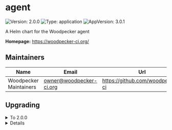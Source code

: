# agent

![Version: 2.0.0](https://img.shields.io/badge/Version-2.0.0-informational?style=flat-square) ![Type: application](https://img.shields.io/badge/Type-application-informational?style=flat-square) ![AppVersion: 3.0.1](https://img.shields.io/badge/AppVersion-3.0.1-informational?style=flat-square)

A Helm chart for the Woodpecker agent

**Homepage:** <https://woodpecker-ci.org/>

## Maintainers

| Name                   | Email                     | Url                                |
| ---------------------- | ------------------------- | ---------------------------------- |
| Woodpecker Maintainers | <owner@woodpecker-ci.org> | <https://github.com/woodpecker-ci> |

## Upgrading

<details>

<summary>To 2.0.0</summary>

See the [3.0.0 release notes](https://woodpecker-ci.org/migrations#300).

</details>

<details>

<details>

<summary>To 1.0.0</summary>

- If you have injected/defined the env var `WOODPECKER_AGENT_SECRET` manually, you need to decide whether you want to continue doing so (if yes, set `mapAgentSecret: false`) or if you want to make use of the new `mapAgentSecret: true` option (new default). This option maps an existing k8s secret in the same namespace into the statefulset.

</details>

<details>

## Values

### NetworkPolicy

| Key                            | Type   | Default                                                                                                                                      | Description                                                                       |
| ------------------------------ | ------ | -------------------------------------------------------------------------------------------------------------------------------------------- | --------------------------------------------------------------------------------- |
| networkPolicy.egress.apiserver | object | `{"ports":[{"port":6443,"protocol":"TCP"}],"to":[{"ipBlock":{"cidr":"10.43.0.1/32"}}]}`                                                      | rule to access Kubernetes APIServer                                               |
| networkPolicy.egress.dns       | list   | `[{"namespaceSelector":{"matchLabels":{"kubernetes.io/metadata.name":"kube-system"}},"podSelector":{"matchLabels":{"k8s-app":"kube-dns"}}}]` | rule to access DNS                                                                |
| networkPolicy.egress.enabled   | bool   | `true`                                                                                                                                       | activate egress no networkpolicy                                                  |
| networkPolicy.egress.extra     | list   | `[]`                                                                                                                                         | rule to access additional PS: you should not use (the job it-self are other pods) |
| networkPolicy.egress.server    | object | `{"ports":[{"port":9000,"protocol":"TCP"}],"to":[{"podSelector":{"matchLabels":{"app.kubernetes.io/name":"server"}}}]}`                      | rule to access woodpecker-agent                                                   |
| networkPolicy.enabled          | bool   | `false`                                                                                                                                      | deploy networkpolicy                                                              |
| networkPolicy.ingress.http     | list   | `[]`                                                                                                                                         | allow to http ports normaly not needed                                            |

### Other Values

| Key                                         | Type   | Default                                | Description                                                                                                                                                                                                                                                                                                                              |
| ------------------------------------------- | ------ | -------------------------------------- | ---------------------------------------------------------------------------------------------------------------------------------------------------------------------------------------------------------------------------------------------------------------------------------------------------------------------------------------- |
| affinity                                    | object | `{}`                                   | Specifies the affinity                                                                                                                                                                                                                                                                                                                   |
| args                                        | list   | `[]`                                   | Defines a custom args to start the container                                                                                                                                                                                                                                                                                             |
| command                                     | list   | `[]`                                   | Defines a custom command to start the container                                                                                                                                                                                                                                                                                          |
| dnsConfig                                   | object | `{}`                                   | Overrides the default DNS configuration                                                                                                                                                                                                                                                                                                  |
| env.WOODPECKER_BACKEND                      | string | `"kubernetes"`                         |                                                                                                                                                                                                                                                                                                                                          |
| env.WOODPECKER_BACKEND_K8S_NAMESPACE        | string | `"woodpecker"`                         |                                                                                                                                                                                                                                                                                                                                          |
| env.WOODPECKER_BACKEND_K8S_POD_ANNOTATIONS  | string | `""`                                   |                                                                                                                                                                                                                                                                                                                                          |
| env.WOODPECKER_BACKEND_K8S_POD_LABELS       | string | `""`                                   |                                                                                                                                                                                                                                                                                                                                          |
| env.WOODPECKER_BACKEND_K8S_STORAGE_CLASS    | string | `""`                                   |                                                                                                                                                                                                                                                                                                                                          |
| env.WOODPECKER_BACKEND_K8S_STORAGE_RWX      | bool   | `true`                                 |                                                                                                                                                                                                                                                                                                                                          |
| env.WOODPECKER_BACKEND_K8S_VOLUME_SIZE      | string | `"10G"`                                |                                                                                                                                                                                                                                                                                                                                          |
| env.WOODPECKER_CONNECT_RETRY_COUNT          | string | `"1"`                                  |                                                                                                                                                                                                                                                                                                                                          |
| env.WOODPECKER_SERVER                       | string | `"woodpecker-server:9000"`             | Add the environment variables for the agent component                                                                                                                                                                                                                                                                                    |
| extraSecretNamesForEnvFrom                  | list   | `[]`                                   | Add extra secret that is contains environment variables                                                                                                                                                                                                                                                                                  |
| extraVolumeMounts                           | list   | `[]`                                   | Additional volumes that will be attached to the agent container                                                                                                                                                                                                                                                                          |
| extraVolumes                                | list   | `[]`                                   | Additional volumes that can be mounted in containers                                                                                                                                                                                                                                                                                     |
| fullnameOverride                            | string | `""`                                   | Overrides the full name of the chart of the agent component                                                                                                                                                                                                                                                                              |
| image.pullPolicy                            | string | `"IfNotPresent"`                       | The pull policy for the image                                                                                                                                                                                                                                                                                                            |
| image.registry                              | string | `"docker.io"`                          | The image registry                                                                                                                                                                                                                                                                                                                       |
| image.repository                            | string | `"woodpeckerci/woodpecker-agent"`      | The image repository                                                                                                                                                                                                                                                                                                                     |
| image.tag                                   | string | `""`                                   | Overrides the image tag whose default is the chart appVersion.                                                                                                                                                                                                                                                                           |
| imagePullSecrets                            | list   | `[]`                                   | The image pull secrets                                                                                                                                                                                                                                                                                                                   |
| initContainers                              | list   | `[]`                                   | Add additional init containers to the pod (evaluated as a template)                                                                                                                                                                                                                                                                      |
| mapAgentSecret                              | bool   | `true`                                 |                                                                                                                                                                                                                                                                                                                                          |
| nameOverride                                | string | `""`                                   | Overrides the name of the chart of the agent component                                                                                                                                                                                                                                                                                   |
| nodeSelector                                | object | `{}`                                   | Specifies the labels of the nodes that the agent component must be running                                                                                                                                                                                                                                                               |
| persistence.accessModes                     | list   | `["ReadWriteOnce"]`                    | Defines the access mode of the persistent volume                                                                                                                                                                                                                                                                                         |
| persistence.enabled                         | bool   | `true`                                 | Enable the creation of the persistent volume                                                                                                                                                                                                                                                                                             |
| persistence.existingClaim                   | string | `nil`                                  | Defines an existing claim to use                                                                                                                                                                                                                                                                                                         |
| persistence.mountPath                       | string | `"/etc/woodpecker"`                    | Defines the path where the volume should be mounted                                                                                                                                                                                                                                                                                      |
| persistence.size                            | string | `"1Gi"`                                | Defines the size of the persistent volume                                                                                                                                                                                                                                                                                                |
| persistence.storageClass                    | string | `""`                                   | Defines the storageClass of the persistent volume                                                                                                                                                                                                                                                                                        |
| podAnnotations                              | object | `{}`                                   | Add pod annotations for the agent component                                                                                                                                                                                                                                                                                              |
| podSecurityContext                          | object | `{"fsGroup":1000}`                     | Add pod security context                                                                                                                                                                                                                                                                                                                 |
| replicaCount                                | int    | `2`                                    | The number of replicas for the deployment                                                                                                                                                                                                                                                                                                |
| resources                                   | object | `{}`                                   | Specifies the resources for the agent component                                                                                                                                                                                                                                                                                          |
| secrets                                     | list   | `[]`                                   | Create an agent secret                                                                                                                                                                                                                                                                                                                   |
| securityContext                             | object | `{"runAsGroup":1000,"runAsUser":1000}` | Add security context                                                                                                                                                                                                                                                                                                                     |
| serviceAccount.annotations                  | object | `{}`                                   | Annotations to add to the service account                                                                                                                                                                                                                                                                                                |
| serviceAccount.create                       | bool   | `true`                                 | Specifies whether a service account should be created (also see RBAC subsection)                                                                                                                                                                                                                                                         |
| serviceAccount.name                         | string | `""`                                   | The name of the service account to use. If not set and create is true, a name is generated using the fullname template                                                                                                                                                                                                                   |
| serviceAccount.rbac.create                  | bool   | `true`                                 | If your cluster has RBAC enabled and you're using the Kubernetes agent- backend you'll need this. (this is true for almost all production clusters) only change this if you have a non CNCF compliant cluster, missing the RBAC endpoints the Role and RoleBinding are only created if serviceAccount.create is also true                |
| serviceAccount.rbac.role.annotations        | object | `{}`                                   |                                                                                                                                                                                                                                                                                                                                          |
| serviceAccount.rbac.role.labels             | object | `{}`                                   |                                                                                                                                                                                                                                                                                                                                          |
| serviceAccount.rbac.roleBinding.annotations | object | `{}`                                   |                                                                                                                                                                                                                                                                                                                                          |
| serviceAccount.rbac.roleBinding.labels      | object | `{}`                                   |                                                                                                                                                                                                                                                                                                                                          |
| tolerations                                 | list   | `[]`                                   | Specifies the tolerations                                                                                                                                                                                                                                                                                                                |
| topologySpreadConstraints                   | list   | `[]`                                   | Using topology spread constraints, you can ensure that there is at least one agent pod for each topology zone, e.g. one per arch for multi-architecture clusters or one for each region for geographically distributed cloud-hosted clusters. Ref: <https://kubernetes.io/docs/concepts/workloads/pods/pod-topology-spread-constraints/> |
